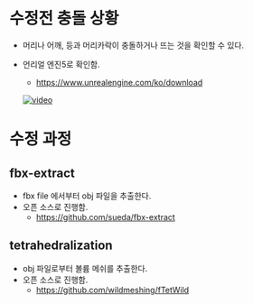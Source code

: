 # 수정전 충돌 상황
* 머리나 어깨, 등과 머리카락이 충돌하거나 뜨는 것을 확인할 수 있다.
* 언리얼 엔진5로 확인함. 
    * https://www.unrealengine.com/ko/download

    [![video](https://img.youtube.com/vi/ftYdJX8hryk/0.jpg)](https://www.youtube.com/watch?v=ftYdJX8hryk)

# 수정 과정
## fbx-extract
* fbx file 에서부터 obj 파일을 추출한다.
* 오픈 소스로 진행함.
    * https://github.com/sueda/fbx-extract    

## tetrahedralization
* obj 파일로부터 볼륨 메쉬를 추출한다.
* 오픈 소스로 진행함.
    * https://github.com/wildmeshing/fTetWild
